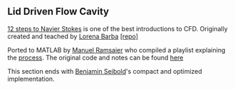 ## Lid Driven Flow Cavity

[12 steps to Navier Stokes](https://lorenabarba.com/blog/cfd-python-12-steps-to-navier-stokes/) is one of the best introductions to CFD. Originally created and teached by [Lorena Barba](https://github.com/labarba) [[repo]](https://github.com/barbagroup/CFDPython)

Ported to MATLAB by [Manuel Ramsaier](https://www.youtube.com/@ManuelRamsaier) who compiled a playlist explaining the [process](https://youtu.be/rXiKiy25jGY?si=lHL1zvhbcuouHIlB). The original code and notes can be found [here](https://drive.google.com/drive/folders/1qVIQQB7MfBViwcjBv8E8Q7826Xo2Sexc)

This section ends with [Benjamin Seibold](seibold@math.mit.edu)'s compact and optimized implementation. 